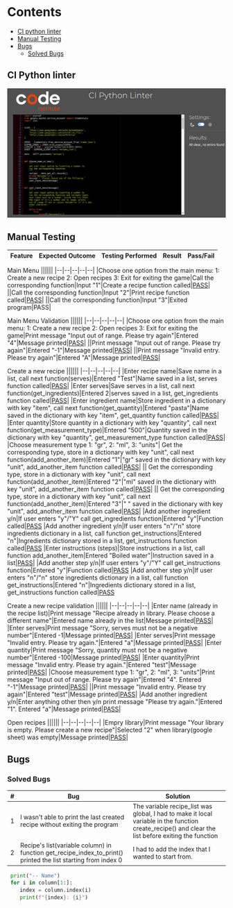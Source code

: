 # Contents 

* [CI python linter](#jshint)
* [Manual Testing](#manual-testing)
* [Bugs](#bugs)
  * [Solved Bugs](#solved-bugs)

## CI Python linter
![](/documentation/images/testing/pep8_linter.png)

## Manual Testing

|Feature|Expected Outcome|Testing Performed|Result|Pass/Fail|
|--|--|--|--|--|

Main Menu
||||||
|--|--|--|--|--|
|Choose one option from the main menu: 1: Create a new recipe 2: Open recipes 3: Exit for exiting the game|Call the corresponding function|Input "1"|Create a recipe function called|[PASS](/documentation/images/features/recipe_name.png)|
||Call the corresponding function|Input "2"|Print recipe function called|[PASS](/documentation/images/features/recipes_library.png)|
||Call the corresponding function|Input "3"|Exited program|PASS|

Main Menu Validation
||||||
|--|--|--|--|--|
|Choose one option from the main menu: 1: Create a new recipe 2: Open recipes 3: Exit for exiting the game|Print message "Input out of range. Please try again"|Entered "4"|Message printed|[PASS](/documentation/images/testing/user_input_name.png)|
||Print message "Input out of range. Please try again"|Entered "-1"|Message printed|[PASS](/documentation/images/testing/user_input_validation_menu_negative.png)|
||Print message "Invalid entry. Please try again"|Entered "A"|Message printed|[PASS](/documentation/images/testing/user_input_validation_main_string.png)|

Create a new recipe
||||||
|--|--|--|--|--|
|Enter recipe name|Save name in a list, call next function(serves)|Entered "Test"|Name saved in a list, serves function called|[PASS](/)|
|Enter serves|Save serves in a list, call next function(get_ingredients)|Entered 2|serves saved in a list, get_ingredients function called|[PASS](/documentation/images/features/serves.png)|
|Enter ingredient name|Store ingredient in a dictionary with key "item", call next function(get_quantity)|Entered "pasta"|Name saved in the dictionary with key "item", get_quantity function called|[PASS](/documentation/images/features/ingredient_quantity_measurement_type.png)|
|Enter quantity|Store quantity in a dictionary with key "quantity", call next function(get_measurement_type)|Entered "500"|Quantity saved in the dictionary with key "quantity", get_measurement_type function called|[PASS](/documentation/images/features/ingredient_quantity_measurement_type.png)|
|Choose measurement type 1: "gr", 2: "ml", 3: "units"| Get the corresponding type, store in a dictionary with key "unit", call next function(add_another_item)|Entered "1"|"gr" saved in the dictionary with key "unit", add_another_item function called|[PASS](/documentation/images/features/ingredient_quantity_measurement_type.png)|
|| Get the corresponding type, store in a dictionary with key "unit", call next function(add_another_item)|Entered "2"|"ml" saved in the dictionary with key "unit", add_another_item function called|[PASS](/documentation/images/testing/validation_measurement_type_ml.png)|
|| Get the corresponding type, store in a dictionary with key "unit", call next function(add_another_item)|Entered "3"|" " saved in the dictionary with key "unit", add_another_item function called|[PASS](/documentation/images/testing/validation_measurement_type_units.png)|
|Add another ingredient y/n|If user enters "y"/"Y" call get_ingredients function|Entered "y"|Function called|[PASS](/documentation/images/testing/validation_add_another_item_y.png)
|Add another ingredient y/n|If user enters "n"/"n" store ingredients dictionary in a list, call function get_instructions|Entered "n"|Ingredients dictionary stored in a list, get_instructions function called|[PASS](/documentation/images/testing/validation_add_another_item_n.png)
|Enter instructions (steps)|Store instructions in a list, call function add_another_item|Entered "Boiled water"|Instruction saved in a list|[PASS](/documentation/images/features/instructions_steps.png)|
|Add another step y/n|If user enters "y"/"Y" call get_instructions function|Entered "y"|Function called|[PASS](/documentation/images/features/instructions_steps.png)
|Add another step y/n|If user enters "n"/"n" store ingredients dictionary in a list, call function get_instructions|Entered "n"|Ingredients dictionary stored in a list, get_instructions function called|[PASS](/documentation/images/features/recipe_finished.png)

Create a new recipe validation
||||||
|--|--|--|--|--|
|Enter name (already in the recipe list)|Print message "Recipe already in library. Please choose a different name"|Entered name already in the list|Message printed|[PASS](/documentation/images/testing/check_same_name_recipe.png)|
|Enter serves|Print message "Sorry, serves must not be a negative number"|Entered -1|Message printed|[PASS](/documentation/images/testing/user_input_validation_serves_test.png)|
|Enter serves|Print message "Invalid entry. Please try again."|Entered "a"|Message printed|[PASS](/documentation/images/testing/user_input_validation_serves_test.png)|
|Enter quantity|Print message "Sorry, quantity must not be a negative number"|Entered -100|Message printed|[PASS](/documentation/images/testing/user_input_validation_quantity.png)|
|Enter quantity|Print message "Invalid entry. Please try again."|Entered "test"|Message printed|[PASS](/documentation/images/testing/user_input_validation_quantity.png)|
|Choose measurement type 1: "gr", 2: "ml", 3: "units"|Print message "Input out of range. Please try again"|Entered "4". Entered "-1"|Message printed|[PASS](/documentation/images/testing/validation_measurement_type_int.png)|
||Print message "Invalid entry. Please try again"|Entered "test"|Message printed|[PASS](/documentation/images/testing/user_input_validation_measurement_type.png)|
|Add another ingredient y/n|Enter anything other then y/n print message "Please try again."|Entered "1". Entered "a"|Message printed|[PASS](/documentation/images/testing/user_input_validation_add_another_item.png)|

Open recipes
||||||
|--|--|--|--|--|
|Empry library|Print message "Your library is empty. Please create a new recipe"|Selected "2" when library(google sheet) was empty|Message printed|[PASS](/documentation/images/features/test_empty_list.png)|

## Bugs

### Solved Bugs
|#|Bug|Solution|
|--|--|--|
|1|I wasn't able to print the last created recipe without exiting the program|The variable recipe_list was global, I had to make it local variable in the function create_recipe() and clear the list before exiting the function|
|2| Recipe's list(variable column) in function get_recipe_index_to_print() printed the list starting from index 0|I had to add the index that I wanted to start from.
``` python
 print("-- Name")
 for i in column[1:]:
    index = column.index(i)
    print(f"{index}: {i}")
```
